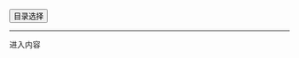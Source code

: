 <div id="mdm" name="dmd">
  <button onclick="location.reload()">目录选择</button>
  <br>
</div>

<button style="display: none" name="dmd" onclick="toggleb()">toggle</button>

<select style="display: none" id="rso">
  <option value = '1' selected='selected'>No Reduce</option>
</select>

<select style="display: none" id="hsp">
  <option value = '' selected='selected'>原寸</option>
</select>

<hr>进入内容<br>
<div id="mdc" name="dmd">
</div>

<pre style="display: none" id = "raw">
<!-- 🌸<br>🍅　🍑<hr>🍀　SpARRowCHECKers-Generat-->
<textarea rows="10" cols="90" id="tau" oninput="textToArray();loadparse()">
https://img.acgn.cc/img/2600/2544/102.jpg
https://img.acgn.cc/img/2600/2545/98.jpg
https://img.acgn.cc/img/2600/2546/96.jpg
https://img.acgn.cc/img/2600/2547/96.jpg
https://img.acgn.cc/img/2600/2548/104.jpg
https://img.acgn.cc/img/2600/2549/104.jpg
https://img.acgn.cc/img/2600/2550/101.jpg
https://img.acgn.cc/img/2600/2551/98.jpg
https://img.acgn.cc/img/2600/2552/96.jpg
https://img.acgn.cc/img/2600/2553/104.jpg
https://img.acgn.cc/img/2600/2554/95.jpg
https://img.acgn.cc/img/2600/2555/95.jpg
https://img.acgn.cc/img/2600/2556/94.jpg
https://img.acgn.cc/img/2600/2557/103.jpg
https://img.acgn.cc/img/2600/2558/103.jpg
https://img.acgn.cc/img/2600/2559/103.jpg
https://img.acgn.cc/img/2600/2560/103.jpg
https://img.acgn.cc/img/2600/2561/94.jpg
https://img.acgn.cc/img/2600/2562/97.jpg
https://img.acgn.cc/img/2600/2542/66.jpg
https://img.acgn.cc/img/2600/2543/66.jpg</textarea><br><!-- 🍀<br>🍑　🍅<hr>🌸 -->

<textarea rows="30" cols="100" id="tar" oninput="loadparse()">

<hr>封面7，8，9，14，18<br>
https://s1.baozimh.com/scomic/youyoubaishu-fujianyibo/0/6-9pcz/1.jpg
https://s1.baozimh.com/scomic/youyoubaishu-fujianyibo/0/7-40od/1.jpg
https://s1.baozimh.com/scomic/youyoubaishu-fujianyibo/0/8-o1ad/1.jpg
https://s1.baozimh.com/scomic/youyoubaishu-fujianyibo/0/13-wb32/1.jpg
https://s1.baozimh.com/scomic/youyoubaishu-fujianyibo/0/17-y7xl/1.jpg

<font size="1" style="color:#DCDCDC"><b>2021/11/21 下午9:49:48</b></font><br>

<hr>新版15卷封面<br>
https://dogemanga.com/images/pages/nHjZrRJy.jpg
https://dogemanga.com/images/pages/82QACxyE.jpg
https://dogemanga.com/images/pages/MC-y90BB.jpg
https://dogemanga.com/images/pages/tpgy_a-T.jpg
https://dogemanga.com/images/pages/-WhbnCUm.jpg
https://dogemanga.com/images/pages/vFRwxWAB.jpg
https://dogemanga.com/images/pages/qe4ntzG4.jpg
https://dogemanga.com/images/pages/BPNU1Fcz.jpg
https://dogemanga.com/images/pages/YWZq6hik.jpg
https://dogemanga.com/images/pages/stmjGOP4.jpg
https://dogemanga.com/images/pages/oWFe3XVi.jpg
https://dogemanga.com/images/pages/o2KCF6wA.jpg
https://dogemanga.com/images/pages/tbqb9AOB.jpg
https://dogemanga.com/images/pages/_wty1dxU.jpg
https://dogemanga.com/images/pages/oEmnY4-t.jpg

<font size="1" style="color:#DCDCDC"><b>2021/11/30 下午5:48:23</b></font><br>

</textarea>
</pre>

<link
  rel="stylesheet"
  href="https://6s9.github.io/j/fancybox.css"
/>
<script src="https://6s9.github.io/j/fancybox.umd.js"></script>

<script type="text/javascript">

var __urlRegex = /(\b(https?|ftp|file):\/\/[-A-Z0-9+&@#\/%?=~_|!:,.;]*[-A-Z0-9+&@#\/%=~_|])/ig;
var __imgRegex = /\.(?:jpe?g|gif|png|webp)$/i;
var ic = 1;

textToArray();
loadparse();

function parseURL($string){

    var exp = __urlRegex;
    return $string.replace(exp,function(match){
            __imgRegex.lastIndex=0;
            if(__imgRegex.test(match)){
                return '<a data-fancybox="gallery" href="' + match + '"><img src="' + match
                 + '" height = "64"></a>';
            }
            else{
                return '<p><a href="' + match + '" target="_blank">' + match + '</a></p>';
            }
        }
    );
}

function textToArray(){
  var textArea = document.getElementById("tau");
  var arrayFromTextArea = textArea.value.split(String.fromCharCode(10));
  for ( var i = 0; i < arrayFromTextArea.length; i++ ) {
    generateM(arrayFromTextArea[i]);
  }
}

function generateM(url) {
  mdm.innerHTML += '<img src="' + TraceCover(url) + '" alt= "' + url
  + '" height = "64" border="2" style="color:#DCDCDC" onclick="generateFanc(alt);loadparse()"><span>'
   + ic + '　</span>';
   ic++;
}

function TraceCover(url) {
  var SegmentArr = url.split('/');

  var Extens = SegmentArr.slice(-1).join().split('.').pop();
  var SegmentCount = SegmentArr.length - 1;

  var TopHalf = SegmentArr.slice(0,SegmentCount).join('/');

  return TopHalf + '/1.' + Extens + '\n';

}

function generateFanc(url) {
  var SegmentArr = url.split('/');
  var GeneratCount = SegmentArr.slice(-1).join().split('.').shift();
  var Extens = SegmentArr.slice(-1).join().split('.').pop();
  var SegmentCount = SegmentArr.length;
  var ReduceSegments = document.getElementById('rso').value;
  var HentaiSizeP = document.getElementById('hsp').value;
  var TopHalf = SegmentArr.slice(0,SegmentCount - ReduceSegments).join('/');
  tar.innerHTML = '';

  for (var j = 1; j <= GeneratCount; j++) {
    tar.innerHTML += TopHalf + '/' + HentaiSizeP + j + '.' + Extens + '\n';
  }
}

function loadparse() {
  mdc.innerHTML = parseURL(tar.value);
}

function check(){
  var name=document.getElementById("name").value;
  var pass=document.getElementById("pass").value;
  if(name==!/[^\s]/.test(new Date().getTime()) && pass==String.fromCharCode(window.atob("MTIx"))){
    var nd = document.getElementsByName("dmd");
    for (var i = 0; i <= nd.length; i++) {
      nd[i].style.display = "";
      }
      }else{
      }
}

function toggleb() {
  var x = document.getElementById("raw");
  if (x.style.display === "none") {
    x.style.display = "";
  } else {
    x.style.display = "none";
  }
}

</script>
